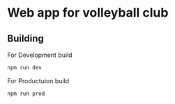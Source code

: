 # Web app for volleyball club

## Building

For Development build

```bash
npm run dev
```

For Productuion build

```bash
npm run prod
```
